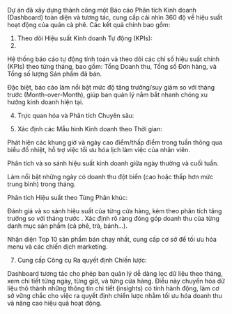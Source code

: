 Dự án đã xây dựng thành công một Báo cáo Phân tích Kinh doanh (Dashboard) toàn diện và tương tác, cung cấp cái nhìn 360 độ về hiệu suất hoạt động của quán cà phê. Các kết quả chính bao gồm:

1. Theo dõi Hiệu suất Kinh doanh Tự động (KPIs):
2. 
Hệ thống báo cáo tự động tính toán và theo dõi các chỉ số hiệu suất chính (KPIs) theo từng tháng, bao gồm: Tổng Doanh thu, Tổng số Đơn hàng, và Tổng số lượng Sản phẩm đã bán.

Đặc biệt, báo cáo làm nổi bật mức độ tăng trưởng/suy giảm so với tháng trước (Month-over-Month), giúp ban quản lý nắm bắt nhanh chóng xu hướng kinh doanh hiện tại.

4. Trực quan hóa và Phân tích Chuyên sâu:
  
6. Xác định các Mẫu hình Kinh doanh theo Thời gian:

Phát hiện các khung giờ và ngày cao điểm/thấp điểm trong tuần thông qua biểu đồ nhiệt, hỗ trợ việc tối ưu hóa lịch làm việc của nhân viên.

Phân tích và so sánh hiệu suất kinh doanh giữa ngày thường và cuối tuần.

Làm nổi bật những ngày có doanh thu đột biến (cao hoặc thấp hơn mức trung bình) trong tháng.

Phân tích Hiệu suất theo Từng Phân khúc:

Đánh giá và so sánh hiệu suất của từng cửa hàng, kèm theo phân tích tăng trưởng so với tháng trước
.
Xác định rõ ràng đóng góp doanh thu của từng danh mục sản phẩm (cà phê, trà, bánh...).

Nhận diện Top 10 sản phẩm bán chạy nhất, cung cấp cơ sở để tối ưu hóa menu và các chiến dịch marketing.

7. Cung cấp Công cụ Ra quyết định Chiến lược:
   
Dashboard tương tác cho phép ban quản lý dễ dàng lọc dữ liệu theo tháng, xem chi tiết từng ngày, từng giờ, và từng cửa hàng. Điều này chuyển hóa dữ liệu thô thành những thông tin chi tiết (insights) có tính hành động, làm cơ sở vững chắc cho việc ra quyết định chiến lược nhằm tối ưu hóa doanh thu và nâng cao hiệu quả hoạt động.
